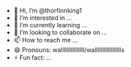 - 👋 Hi, I’m @thorfinnking1
- 👀 I’m interested in ...
- 🌱 I’m currently learning ...
- 💞️ I’m looking to collaborate on ...
- 📫 How to reach me ...
- 😄 Pronouns: wallllllllllllllll/walllllllllllllllllls
- ⚡ Fun fact: ...

<!---
thorfinnking1/thorfinnking1 is a ✨ special ✨ repository because its `README.md` (this file) appears on your GitHub profile.
You can click the Preview link to take a look at your changes.
--->
